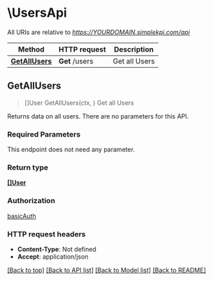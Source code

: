 # \UsersApi

All URIs are relative to *https://YOURDOMAIN.simplekpi.com/api*

Method | HTTP request | Description
------------- | ------------- | -------------
[**GetAllUsers**](UsersApi.md#GetAllUsers) | **Get** /users | Get all Users



## GetAllUsers

> []User GetAllUsers(ctx, )
Get all Users

Returns data on all users. There are no parameters for this API.

### Required Parameters

This endpoint does not need any parameter.

### Return type

[**[]User**](User.md)

### Authorization

[basicAuth](../README.md#basicAuth)

### HTTP request headers

- **Content-Type**: Not defined
- **Accept**: application/json

[[Back to top]](#) [[Back to API list]](../README.md#documentation-for-api-endpoints)
[[Back to Model list]](../README.md#documentation-for-models)
[[Back to README]](../README.md)

